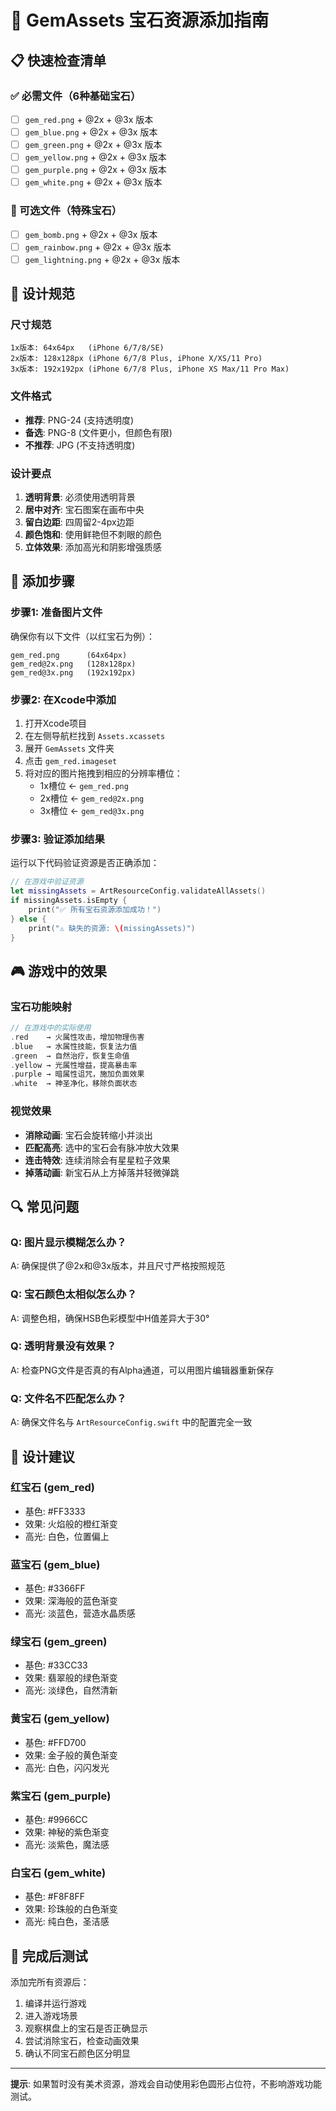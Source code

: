 # 🔮 GemAssets 宝石资源添加指南

## 📋 快速检查清单

### ✅ 必需文件（6种基础宝石）
- [ ] `gem_red.png` + @2x + @3x 版本
- [ ] `gem_blue.png` + @2x + @3x 版本  
- [ ] `gem_green.png` + @2x + @3x 版本
- [ ] `gem_yellow.png` + @2x + @3x 版本
- [ ] `gem_purple.png` + @2x + @3x 版本
- [ ] `gem_white.png` + @2x + @3x 版本

### 🌟 可选文件（特殊宝石）
- [ ] `gem_bomb.png` + @2x + @3x 版本
- [ ] `gem_rainbow.png` + @2x + @3x 版本
- [ ] `gem_lightning.png` + @2x + @3x 版本

## 🎨 设计规范

### 尺寸规范
```
1x版本: 64x64px   (iPhone 6/7/8/SE)
2x版本: 128x128px (iPhone 6/7/8 Plus, iPhone X/XS/11 Pro)
3x版本: 192x192px (iPhone 6/7/8 Plus, iPhone XS Max/11 Pro Max)
```

### 文件格式
- **推荐**: PNG-24 (支持透明度)
- **备选**: PNG-8 (文件更小，但颜色有限)
- **不推荐**: JPG (不支持透明度)

### 设计要点
1. **透明背景**: 必须使用透明背景
2. **居中对齐**: 宝石图案在画布中央
3. **留白边距**: 四周留2-4px边距
4. **颜色饱和**: 使用鲜艳但不刺眼的颜色
5. **立体效果**: 添加高光和阴影增强质感

## 🔧 添加步骤

### 步骤1: 准备图片文件
确保你有以下文件（以红宝石为例）：
```
gem_red.png      (64x64px)
gem_red@2x.png   (128x128px)
gem_red@3x.png   (192x192px)
```

### 步骤2: 在Xcode中添加
1. 打开Xcode项目
2. 在左侧导航栏找到 `Assets.xcassets`
3. 展开 `GemAssets` 文件夹
4. 点击 `gem_red.imageset`
5. 将对应的图片拖拽到相应的分辨率槽位：
   - 1x槽位 ← `gem_red.png`
   - 2x槽位 ← `gem_red@2x.png`
   - 3x槽位 ← `gem_red@3x.png`

### 步骤3: 验证添加结果
运行以下代码验证资源是否正确添加：
```swift
// 在游戏中验证资源
let missingAssets = ArtResourceConfig.validateAllAssets()
if missingAssets.isEmpty {
    print("✅ 所有宝石资源添加成功！")
} else {
    print("⚠️ 缺失的资源: \(missingAssets)")
}
```

## 🎮 游戏中的效果

### 宝石功能映射
```swift
// 在游戏中的实际使用
.red    → 火属性攻击，增加物理伤害
.blue   → 水属性技能，恢复法力值
.green  → 自然治疗，恢复生命值  
.yellow → 光属性增益，提高暴击率
.purple → 暗属性诅咒，施加负面效果
.white  → 神圣净化，移除负面状态
```

### 视觉效果
- **消除动画**: 宝石会旋转缩小并淡出
- **匹配高亮**: 选中的宝石会有脉冲放大效果
- **连击特效**: 连续消除会有星星粒子效果
- **掉落动画**: 新宝石从上方掉落并轻微弹跳

## 🔍 常见问题

### Q: 图片显示模糊怎么办？
A: 确保提供了@2x和@3x版本，并且尺寸严格按照规范

### Q: 宝石颜色太相似怎么办？
A: 调整色相，确保HSB色彩模型中H值差异大于30°

### Q: 透明背景没有效果？
A: 检查PNG文件是否真的有Alpha通道，可以用图片编辑器重新保存

### Q: 文件名不匹配怎么办？
A: 确保文件名与 `ArtResourceConfig.swift` 中的配置完全一致

## 🎨 设计建议

### 红宝石 (gem_red)
- 基色: #FF3333
- 效果: 火焰般的橙红渐变
- 高光: 白色，位置偏上

### 蓝宝石 (gem_blue)  
- 基色: #3366FF
- 效果: 深海般的蓝色渐变
- 高光: 淡蓝色，营造水晶质感

### 绿宝石 (gem_green)
- 基色: #33CC33  
- 效果: 翡翠般的绿色渐变
- 高光: 淡绿色，自然清新

### 黄宝石 (gem_yellow)
- 基色: #FFD700
- 效果: 金子般的黄色渐变  
- 高光: 白色，闪闪发光

### 紫宝石 (gem_purple)
- 基色: #9966CC
- 效果: 神秘的紫色渐变
- 高光: 淡紫色，魔法感

### 白宝石 (gem_white)
- 基色: #F8F8FF
- 效果: 珍珠般的白色渐变
- 高光: 纯白色，圣洁感

## 🚀 完成后测试

添加完所有资源后：
1. 编译并运行游戏
2. 进入游戏场景
3. 观察棋盘上的宝石是否正确显示
4. 尝试消除宝石，检查动画效果
5. 确认不同宝石颜色区分明显

---

**提示**: 如果暂时没有美术资源，游戏会自动使用彩色圆形占位符，不影响游戏功能测试。 